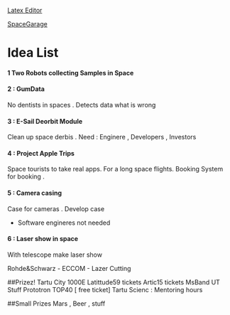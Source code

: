 [Latex Editor](http://www.latexeditor.org/)

[SpaceGarage](http://garage48.org/events/spacetech)

# Idea List

#### 1 Two Robots collecting Samples in Space

#### 2 : GumData 
No dentists in spaces . Detects data what is wrong

#### 3 : E-Sail Deorbit Module
Clean up space derbis . 
Need : Enginere , Developers , Investors

#### 4 : Project Apple Trips
Space tourists to take real apps. For a long space flights. Booking System for booking .

#### 5 : Camera casing
Case for cameras . Develop case
- Software engineres not needed

#### 6 : Laser show in space
With telescope make laser show






Rohde&Schwarz - 
ECCOM - Lazer Cutting

##Prizez! 
Tartu City 1000E
Latittude59 tickets
Artic15 tickets
MsBand
UT Stuff
Prototron TOP40 [ free ticket]
Tartu Scienc : Mentoring hours

##Small Prizes
Mars , Beer ,  stuff



